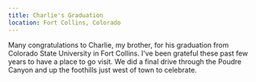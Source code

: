 ```yaml
---
title: Charlie's Graduation
location: Fort Collins, Colorado
---
```


Many congratulations to Charlie, my brother, for his graduation from Colorado
State University in Fort Collins. I've been grateful these past few years to
have a place to go visit. We did a final drive through the Poudre Canyon and up
the foothills just west of town to celebrate.
